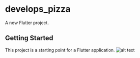 # develops_pizza

A new Flutter project.

## Getting Started

This project is a starting point for a Flutter application.
![alt text](https://github.com/[linyeg]/[develops_pizza]/edit/[main]/App_image.png?raw=true)
